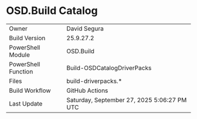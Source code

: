 ﻿# OSD.Build Catalog

| | |
|-|-|
| Owner | David Segura |
| Build Version | 25.9.27.2 |
| PowerShell Module | OSD.Build |
| PowerShell Function | Build-OSDCatalogDriverPacks |
| Files | build-driverpacks.* |
| Build Workflow | GitHub Actions |
| Last Update | Saturday, September 27, 2025 5:06:27 PM UTC |
